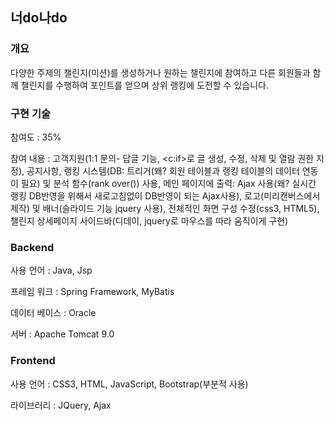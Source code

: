## 너do나do   

### 개요
다양한 주제의 챌린지(미션)를 생성하거나 원하는 챌린지에 참여하고 다른 회원들과 함께 챌린지를 수행하여 포인트를 얻으며 상위 랭킹에 도전할 수 있습니다.


### 구현 기술

참여도 : 35%

참여 내용 :  고객지원(1:1 문의- 답글 기능, <c:if>로 글 생성, 수정, 삭제 및 열람 권한 지정), 공지사항,
             랭킹 시스템(DB: 트리거(왜? 회원 테이블과 랭킹 테이블의 데이터 연동이 필요) 및 분석 함수(rank over()) 사용, 
             메인 페이지에 출력: Ajax 사용(왜? 실시간 랭킹 DB반영을 위해서 새로고침없이 DB반영이 되는 Ajax사용), 
             로고(미리캔버스에서 제작) 및 배너(슬라이드 기능 jquery 사용), 전체적인 화면 구성 수정(css3, HTML5), 
             챌린지 상세페이지 사이드바(디데이, jquery로 마우스를 따라 움직이게 구현) 


### Backend

사용 언어 : Java, Jsp

프레임 워크 : Spring Framework, MyBatis              

데이터 베이스 : Oracle

서버 : Apache Tomcat 9.0


### Frontend

사용 언어 :  CSS3, HTML, JavaScript, Bootstrap(부분적 사용)

라이브러리 : JQuery, Ajax


